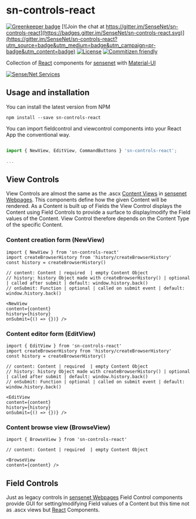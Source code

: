 # sn-controls-react
[![Greenkeeper badge](https://badges.greenkeeper.io/SenseNet/sn-controls-react.svg)](https://greenkeeper.io/)
[![Join the chat at https://gitter.im/SenseNet/sn-controls-react](https://badges.gitter.im/SenseNet/sn-controls-react.svg)](https://gitter.im/SenseNet/sn-controls-react?utm_source=badge&utm_medium=badge&utm_campaign=pr-badge&utm_content=badge)
[![License](https://img.shields.io/github/license/SenseNet/sn-controls-react.svg?style=flat)](https://github.com/SenseNet/sn-controls-react/LICENSE.txt)
[![Commitizen friendly](https://img.shields.io/badge/commitizen-friendly-brightgreen.svg?style=flat)](http://commitizen.github.io/cz-cli/)

Collection of [React](https://facebook.github.io/react/) components for [sensenet](https://www.sensenet.com/) with [Material-UI](https://github.com/mui-org/material-ui)

[![Sense/Net Services](https://img.shields.io/badge/sensenet-7.0.0--beta3%20tested-green.svg)](https://github.com/SenseNet/sensenet/releases/tag/v7.0.0-beta3)

## Usage and installation

You can install the latest version from NPM

```
npm install --save sn-controls-react
```

You can import fieldcontrol and viewcontrol components into your React App the conventional way.

```ts

import { NewView, EditView, CommandButtons } 'sn-controls-react';

...

```

## View Controls

View Controls are almost the same as the .ascx [Content Views](http://wiki.sensenet.com/Content_View) in [sensenet Webpages](https://github.com/SenseNet/sn-webpages). This components define how the given Content will be rendered. As a Content is built up of Fields the View Control displays the Content using Field Controls to provide a surface to display/modify the Field values of the Content. View Control therefore depends on the Content Type of the specific Content.

### Content creation form (NewView)

```tsx
import { NewView } from 'sn-controls-react'
import createBrowserHistory from 'history/createBrowserHistory'
const history = createBrowserHistory()

// content: Content | required  | empty Content Object
// history: history Object made with createBrowserHistory() | optional | called after submit | default: window.history.back()
// onSubmit: Function | optional | called on submit event | default: window.history.back()

<NewView 
content={content} 
history={history} 
onSubmit={() => {})} />
```

### Content editor form (EditView)

```tsx
import { EditView } from 'sn-controls-react'
import createBrowserHistory from 'history/createBrowserHistory'
const history = createBrowserHistory()

// content: Content | required  | empty Content Object
// history: history Object made with createBrowserHistory() | optional | called after submit | default: window.history.back()
// onSubmit: Function | optional | called on submit event | default: window.history.back()

<EditView 
content={content} 
history={history} 
onSubmit={() => {})} />
```

### Content browse view (BrowseView)

```tsx
import { BrowseView } from 'sn-controls-react'

// content: Content | required  | empty Content Object

<BrowseView 
content={content} />
```

## Field Controls

Just as legacy controls in [sensenet Webpages](https://github.com/SenseNet/sn-webpages) Field Control components provide GUI for setting/modifying Field values of a Content but this time not as .ascx views but [React](https://facebook.github.io/react/) Components.
